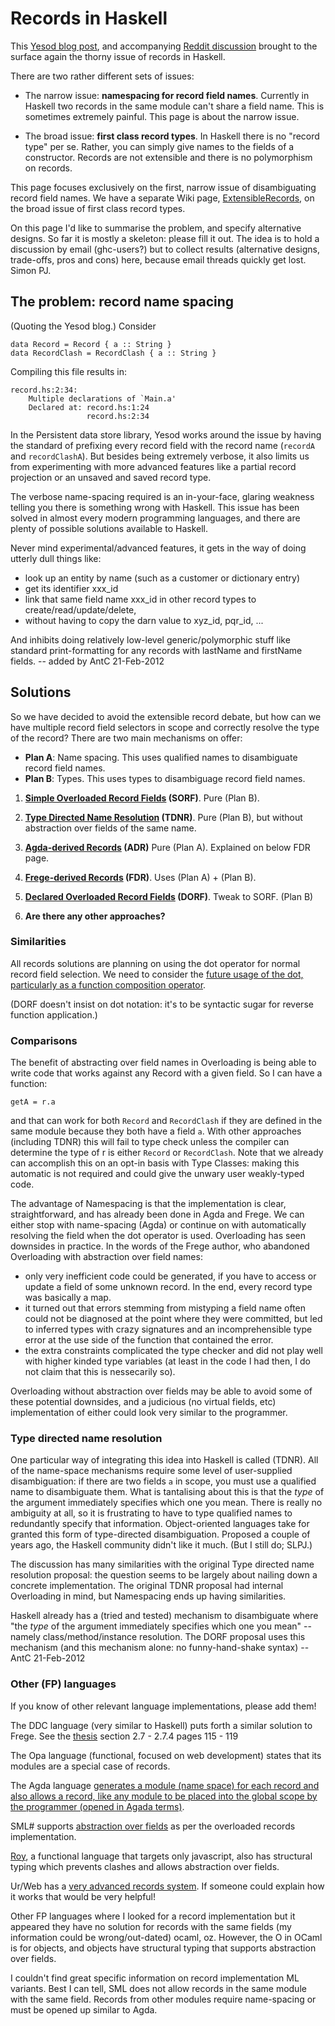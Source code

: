 # Records in Haskell


This [ Yesod blog post](http://www.yesodweb.com/blog/2011/09/limitations-of-haskell), and accompanying [ Reddit discussion](http://www.reddit.com/r/haskell/comments/k4lc4/yesod_the_limitations_of_haskell/) brought to the surface again the thorny issue of records in Haskell.


There are two rather different sets of issues:

- The narrow issue: **namespacing for record field names**. Currently in Haskell two records in the same module can't share a field name.  This is sometimes extremely painful.  This page is about the narrow issue.

- The broad issue: **first class record types**.  In Haskell there is no "record type" per se. Rather, you can simply give names to the fields of a constructor.  Records are not extensible and there is no polymorphism on records. 


This page focuses exclusively on the first, narrow issue of disambiguating record field names.  We have a separate Wiki page, [ExtensibleRecords](extensible-records), on the broad issue of first class record types.


On this page I'd like to summarise the problem, and specify alternative designs.  So far it is mostly a skeleton: please fill it out.  The idea is to hold a discussion by email (ghc-users?) but to collect results (alternative designs, trade-offs, pros and cons) here, because email threads quickly get lost.  Simon PJ.

## The problem: record name spacing


(Quoting the Yesod blog.)  Consider

```wiki
data Record = Record { a :: String }
data RecordClash = RecordClash { a :: String }
```


Compiling this file results in:

```wiki
record.hs:2:34:
    Multiple declarations of `Main.a'
    Declared at: record.hs:1:24
                 record.hs:2:34
```


In the Persistent data store library, Yesod works around the issue by having the standard of prefixing every record field with the record name (`recordA` and `recordClashA`). But besides being extremely verbose, it also limits us from experimenting with more advanced features like a partial record projection or an unsaved and saved record type.


The verbose name-spacing required is an in-your-face, glaring weakness telling you there is something wrong with Haskell. This issue has been solved in almost every modern programming languages, and there are plenty of possible solutions available to Haskell.


Never mind experimental/advanced features, it gets in the way of doing utterly dull things like:

- look up an entity by name (such as a customer or dictionary entry)
- get its identifier xxx_id
- link that same field name xxx_id in other record types to create/read/update/delete,
- without having to copy the darn value to xyz_id, pqr_id, ...


And inhibits doing relatively low-level generic/polymorphic stuff like standard print-formatting for any records with lastName and firstName fields.
-- added by AntC 21-Feb-2012

## Solutions


So we have decided to avoid the extensible record debate, but how can we have multiple record field selectors in scope and correctly resolve the type of the record?  There are two main mechanisms on offer:

- **Plan A**: Name spacing.  This uses qualified names to disambiguate record field names.
- **Plan B**: Types.  This uses types to disambiguage record field names.

1. **[Simple Overloaded Record Fields](records/overloaded-record-fields) (SORF)**.  Pure (Plan B).
1. **[ Type Directed Name Resolution](http://hackage.haskell.org/trac/haskell-prime/wiki/TypeDirectedNameResolution) (TDNR)**.  Pure (Plan B), but without abstraction over fields of the same name.
1. **[Agda-derived Records](records/name-spacing) (ADR)** Pure (Plan A). Explained on below FDR page.
1. **[Frege-derived Records](records/name-spacing) (FDR)**. Uses (Plan A) + (Plan B).
1. **[Declared Overloaded Record Fields](records/declared-overloaded-record-fields) (DORF)**. Tweak to SORF. (Plan B)

1. **Are there any other approaches?**

### Similarities


All records solutions are planning on using the dot operator for normal record field selection. We need to consider the [future usage of the dot, particularly as a function composition operator](records/dot-operator).


(DORF doesn't insist on dot notation: it's to be syntactic sugar for reverse function application.)

### Comparisons


The benefit of abstracting over field names in Overloading is being able to write code that works against any Record with a given field. So I can have a function:

```wiki
getA = r.a
```


and that can work for both `Record` and `RecordClash` if they are defined in the same module because they both have a field `a`.
With other approaches (including TDNR) this will fail to type check unless the compiler can determine the type of r is either `Record` or `RecordClash`. Note that we already can accomplish this on an opt-in basis with Type Classes: making this automatic is not required and could give the unwary user weakly-typed code.


The advantage of Namespacing is that the implementation is clear, straightforward, and has already been done in Agda and Frege. We can either stop with name-spacing (Agda) or continue on with automatically resolving the field when the dot operator is used. Overloading has seen downsides in practice. In the words of the Frege author, who abandoned Overloading with abstraction over field names:

- only very inefficient code could be generated, if you have to access or update a field of some unknown record. In the end, every record type was basically a map.
- it turned out that errors stemming from mistyping a field name often could not be diagnosed at the point where they were committed, but led to inferred types with crazy signatures and an incomprehensible type error at the use side of the function that contained the error.
- the extra constraints complicated the type checker and did not play well with higher kinded type variables (at least in the code I had then, I do not claim that this is nessecarily so).


Overloading without abstraction over fields may be able to avoid some of these potential downsides, and a judicious (no virtual fields, etc) implementation of either could look very similar to the programmer.

### Type directed name resolution


One particular way of integrating this idea into Haskell is called (TDNR). All of the name-space mechanisms require some level of user-supplied disambiguation: if there are two fields `a` in scope, you must use a qualified name to disambiguate them.  What is tantalising about this is that the *type* of the argument immediately specifies which one you mean. There is really no ambiguity at all, so it is frustrating to have to type qualified names to redundantly specify that information.  Object-oriented languages take for granted this form of type-directed disambiguation. Proposed a couple of years ago, the Haskell community didn't like it much.  (But I still do; SLPJ.)


The discussion has many similarities with the original Type directed name resolution proposal: the question seems to be largely about nailing down a concrete implementation. The original TDNR proposal had internal Overloading in mind, but Namespacing ends up having similarities.


Haskell already has a (tried and tested) mechanism to disambiguate where "the *type* of the argument immediately specifies which one you mean" -- namely class/method/instance resolution. The DORF proposal uses this mechanism (and this mechanism alone: no funny-hand-shake syntax) -- AntC 21-Feb-2012

### Other (FP) languages


If you know of other relevant language implementations, please add them!


The DDC language (very similar to Haskell) puts forth a similar solution to Frege. See the
[ thesis](http://www.cse.unsw.edu.au/~benl/papers/thesis/lippmeier-impure-world.pdf) section 2.7 - 2.7.4 pages 115 - 119


The Opa language (functional, focused on web development) states that its modules are a special case of records.


The Agda language [ generates a module (name space) for each record and also allows a record, like any module to be placed into the global scope by the programmer (opened in Agada terms)](http://wiki.portal.chalmers.se/agda/pmwiki.php?n=ReferenceManual.Records).


SML\# supports [ abstraction over fields](http://www.pllab.riec.tohoku.ac.jp/smlsharp/?FeatureRecordPolymorphism) as per the overloaded records implementation.

[ Roy](http://roy.brianmckenna.org/), a functional language that targets only javascript, also has structural typing which prevents clashes and allows abstraction over fields.


Ur/Web has a [ very advanced records system](http://www.impredicative.com/ur/tutorial/tlc.html). If someone could explain how it works that would be very helpful!


Other FP languages where I looked for a record implementation but it appeared they have no solution for records with the same fields (my information could be wrong/out-dated) ocaml, oz. However, the O in OCaml is for objects, and objects have structural typing that supports abstraction over fields.


I couldn't find great specific information on record implementation ML variants. Best I can tell, SML does not allow records in the same module with the same field. Records from other modules require name-spacing or must be opened up similar to Agda. 
